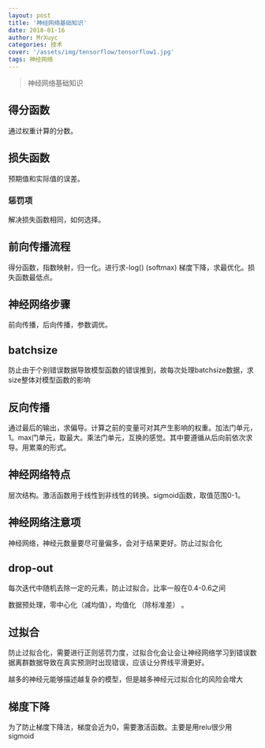 ```yaml
---
layout: post
title: '神经网络基础知识'
date: 2018-01-16
author: MrXuyc
categories: 技术
cover: '/assets/img/tensorflow/tensorflow1.jpg'
tags: 神经网络
---
```

> 神经网络基础知识

## 得分函数

通过权重计算的分数。

## 损失函数

预期值和实际值的误差。

### 惩罚项

解决损失函数相同，如何选择。

## 前向传播流程

得分函数，指数映射，归一化。进行求-log()  (softmax)
梯度下降，求最优化。损失函数最低点。

## 神经网络步骤

前向传播，后向传播，参数调优。

## batchsize

防止由于个别错误数据导致模型函数的错误推到，故每次处理batchsize数据，求size整体对模型函数的影响

## 反向传播

通过最后的输出，求偏导。计算之前的变量可对其产生影响的权重。加法门单元，1。max门单元，取最大。乘法门单元，互换的感觉。其中要遵循从后向前依次求导。用累乘的形式。

## 神经网络特点

层次结构。激活函数用于线性到非线性的转换。sigmoid函数，取值范围0-1。

## 神经网络注意项

神经网络，神经元数量要尽可量偏多，会对于结果更好。防止过拟合化

## drop-out

每次迭代中随机去除一定的元素，防止过拟合。比率一般在0.4-0.6之间

数据预处理，零中心化（减均值），均值化 （除标准差） 。

## 过拟合

防止过拟合化，需要进行正则惩罚力度，过拟合化会让会让神经网络学习到错误数据离群数据导致在真实预测时出现错误，应该让分界线平滑更好。

越多的神经元能够描述越复杂的模型，但是越多神经元过拟合化的风险会增大

## 梯度下降

为了防止梯度下降法，梯度会近为0，需要激活函数。主要是用relu很少用sigmoid
